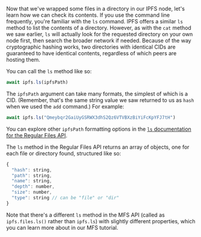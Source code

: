 Now that we've wrapped some files in a directory in our IPFS node, let's learn how we can check its contents. If you use the command line frequently, you're familiar with the `ls` command. IPFS offers a similar `ls` method to list the contents of a directory. However, as with the `cat` method we saw earlier, `ls` will actually look for the requested directory on your own node first, then search the broader network if needed. Because of the way cryptographic hashing works, two directories with identical CIDs are guaranteed to have identical contents, regardless of which peers are hosting them.

You can call the `ls` method like so:

```javascript
await ipfs.ls(ipfsPath)
```

The `ipfsPath` argument can take many formats, the simplest of which is a CID. (Remember, that's the same string value we saw returned to us as `hash` when we used the `add` command.) For example:

```javascript
await ipfs.ls("Qmeybqr2GaiUyGSRWX3dhS2Qz6VTVBXzBiYiFcKpYFJ7tH")
```

You can explore other `ipfsPath` formatting options in the [`ls` documentation for the Regular Files API](https://github.com/ipfs/interface-js-ipfs-core/blob/master/SPEC/FILES.md#ls).

The `ls` method in the Regular Files API returns an array of objects, one for each file or directory found, structured like so:

```javascript
{
  "hash": string,
  "path": string,
  "name": string,
  "depth": number,
  "size": number,
  "type": string // can be "file" or "dir"
}
```


Note that there's a different `ls` method in the MFS API (called as `ipfs.files.ls()` rather than `ipfs.ls`) with slightly different properties, which you can learn more about in our MFS tutorial.
